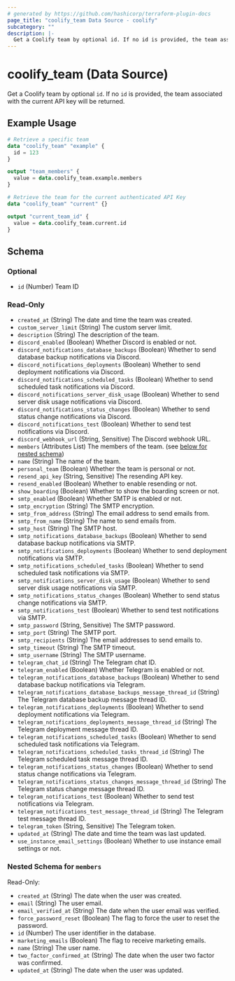 ```yaml
---
# generated by https://github.com/hashicorp/terraform-plugin-docs
page_title: "coolify_team Data Source - coolify"
subcategory: ""
description: |-
  Get a Coolify team by optional id. If no id is provided, the team associated with the current API key will be returned.
---
```


# coolify_team (Data Source)

Get a Coolify team by optional `id`. If no `id` is provided, the team associated with the current API key will be returned.

## Example Usage

```terraform
# Retrieve a specific team
data "coolify_team" "example" {
  id = 123
}

output "team_members" {
  value = data.coolify_team.example.members
}

# Retrieve the team for the current authenticated API Key
data "coolify_team" "current" {}

output "current_team_id" {
  value = data.coolify_team.current.id
}
```

<!-- schema generated by tfplugindocs -->
## Schema

### Optional

- `id` (Number) Team ID

### Read-Only

- `created_at` (String) The date and time the team was created.
- `custom_server_limit` (String) The custom server limit.
- `description` (String) The description of the team.
- `discord_enabled` (Boolean) Whether Discord is enabled or not.
- `discord_notifications_database_backups` (Boolean) Whether to send database backup notifications via Discord.
- `discord_notifications_deployments` (Boolean) Whether to send deployment notifications via Discord.
- `discord_notifications_scheduled_tasks` (Boolean) Whether to send scheduled task notifications via Discord.
- `discord_notifications_server_disk_usage` (Boolean) Whether to send server disk usage notifications via Discord.
- `discord_notifications_status_changes` (Boolean) Whether to send status change notifications via Discord.
- `discord_notifications_test` (Boolean) Whether to send test notifications via Discord.
- `discord_webhook_url` (String, Sensitive) The Discord webhook URL.
- `members` (Attributes List) The members of the team. (see [below for nested schema](#nestedatt--members))
- `name` (String) The name of the team.
- `personal_team` (Boolean) Whether the team is personal or not.
- `resend_api_key` (String, Sensitive) The resending API key.
- `resend_enabled` (Boolean) Whether to enable resending or not.
- `show_boarding` (Boolean) Whether to show the boarding screen or not.
- `smtp_enabled` (Boolean) Whether SMTP is enabled or not.
- `smtp_encryption` (String) The SMTP encryption.
- `smtp_from_address` (String) The email address to send emails from.
- `smtp_from_name` (String) The name to send emails from.
- `smtp_host` (String) The SMTP host.
- `smtp_notifications_database_backups` (Boolean) Whether to send database backup notifications via SMTP.
- `smtp_notifications_deployments` (Boolean) Whether to send deployment notifications via SMTP.
- `smtp_notifications_scheduled_tasks` (Boolean) Whether to send scheduled task notifications via SMTP.
- `smtp_notifications_server_disk_usage` (Boolean) Whether to send server disk usage notifications via SMTP.
- `smtp_notifications_status_changes` (Boolean) Whether to send status change notifications via SMTP.
- `smtp_notifications_test` (Boolean) Whether to send test notifications via SMTP.
- `smtp_password` (String, Sensitive) The SMTP password.
- `smtp_port` (String) The SMTP port.
- `smtp_recipients` (String) The email addresses to send emails to.
- `smtp_timeout` (String) The SMTP timeout.
- `smtp_username` (String) The SMTP username.
- `telegram_chat_id` (String) The Telegram chat ID.
- `telegram_enabled` (Boolean) Whether Telegram is enabled or not.
- `telegram_notifications_database_backups` (Boolean) Whether to send database backup notifications via Telegram.
- `telegram_notifications_database_backups_message_thread_id` (String) The Telegram database backup message thread ID.
- `telegram_notifications_deployments` (Boolean) Whether to send deployment notifications via Telegram.
- `telegram_notifications_deployments_message_thread_id` (String) The Telegram deployment message thread ID.
- `telegram_notifications_scheduled_tasks` (Boolean) Whether to send scheduled task notifications via Telegram.
- `telegram_notifications_scheduled_tasks_thread_id` (String) The Telegram scheduled task message thread ID.
- `telegram_notifications_status_changes` (Boolean) Whether to send status change notifications via Telegram.
- `telegram_notifications_status_changes_message_thread_id` (String) The Telegram status change message thread ID.
- `telegram_notifications_test` (Boolean) Whether to send test notifications via Telegram.
- `telegram_notifications_test_message_thread_id` (String) The Telegram test message thread ID.
- `telegram_token` (String, Sensitive) The Telegram token.
- `updated_at` (String) The date and time the team was last updated.
- `use_instance_email_settings` (Boolean) Whether to use instance email settings or not.

<a id="nestedatt--members"></a>
### Nested Schema for `members`

Read-Only:

- `created_at` (String) The date when the user was created.
- `email` (String) The user email.
- `email_verified_at` (String) The date when the user email was verified.
- `force_password_reset` (Boolean) The flag to force the user to reset the password.
- `id` (Number) The user identifier in the database.
- `marketing_emails` (Boolean) The flag to receive marketing emails.
- `name` (String) The user name.
- `two_factor_confirmed_at` (String) The date when the user two factor was confirmed.
- `updated_at` (String) The date when the user was updated.
